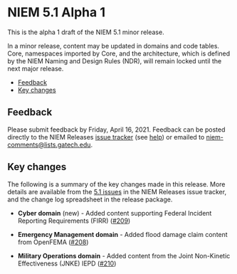 
# NIEM 5.1 Alpha 1

This is the alpha 1 draft of the NIEM 5.1 minor release.

In a minor release, content may be updated in domains and code tables.  Core, namespaces imported by Core, and the architecture, which is defined by the NIEM Naming and Design Rules (NDR), will remain locked until the next major release.

- [Feedback](#feedback)
- [Key changes](#key-changes)

## Feedback

Please submit feedback by Friday, April 16, 2021. Feedback can be posted directly to the NIEM Releases [issue tracker](https://github.com/NIEM/NIEM-Releases/issues) (see [help](https://github.com/NIEM/NIEM-Releases/wiki/Issues)) or emailed to [niem-comments@lists.gatech.edu](niem-comments@lists.gatech.edu).

## Key changes

The following is a summary of the key changes made in this release.  More details are available from the [5.1 issues](https://github.com/NIEM/NIEM-Releases/issues?page=1&q=is%3Aissue+label%3A5.1) in the NIEM Releases issue tracker, and the change log spreadsheet in the release package.

- **Cyber domain** (new) - Added content supporting Federal Incident Reporting Requirements (FIRR) ([#209](https://github.com/NIEM/NIEM-Releases/issues/209))

- **Emergency Management domain** - Added flood damage claim content from OpenFEMA ([#208](https://github.com/NIEM/NIEM-Releases/issues/208))

- **Military Operations domain** - Added content from the Joint Non-Kinetic Effectiveness (JNKE) IEPD ([#210](https://github.com/NIEM/NIEM-Releases/issues/210))
